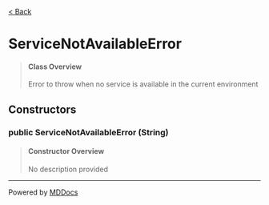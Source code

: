 [< Back](../README.md)
# ServiceNotAvailableError #
>#### Class Overview ####
>Error to throw when no service is available in the current environment
## Constructors ##
### public ServiceNotAvailableError (String) ###
>#### Constructor Overview ####
>No description provided
>

---
Powered by [MDDocs](https://github.com/VRCube/MDDocs)